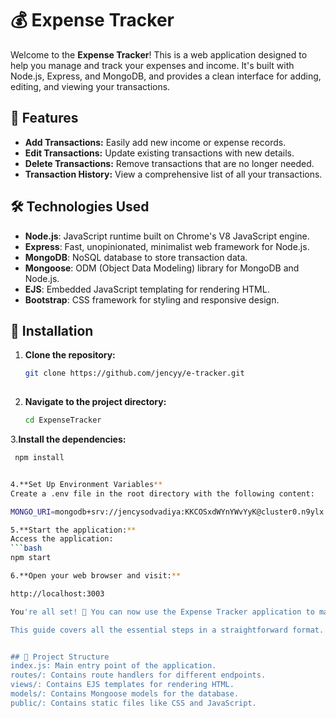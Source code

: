# 💰 Expense Tracker

Welcome to the **Expense Tracker**! This is a web application designed to help you manage and track your expenses and income.
It's built with Node.js, Express, and MongoDB, and provides a clean interface for adding, editing, and viewing your transactions.

## 🚀 Features

- **Add Transactions:** Easily add new income or expense records.
- **Edit Transactions:** Update existing transactions with new details.
- **Delete Transactions:** Remove transactions that are no longer needed.
- **Transaction History:** View a comprehensive list of all your transactions.

## 🛠️ Technologies Used

- **Node.js**: JavaScript runtime built on Chrome's V8 JavaScript engine.
- **Express**: Fast, unopinionated, minimalist web framework for Node.js.
- **MongoDB**: NoSQL database to store transaction data.
- **Mongoose**: ODM (Object Data Modeling) library for MongoDB and Node.js.
- **EJS**: Embedded JavaScript templating for rendering HTML.
- **Bootstrap**: CSS framework for styling and responsive design.

## 🧩 Installation

1. **Clone the repository:**

   ```bash
   git clone https://github.com/jencyy/e-tracker.git
  
2. **Navigate to the project directory:**
   ```bash
   cd ExpenseTracker
   
3.**Install the dependencies:**
  ```bash
   npm install
  

4.**Set Up Environment Variables**
Create a .env file in the root directory with the following content:

MONGO_URI=mongodb+srv://jencysodvadiya:KKCOSxdWYnYWvYyK@cluster0.n9ylx.mongodb.net/

5.**Start the application:**
Access the application:
```bash
  npm start

6.**Open your web browser and visit:**

http://localhost:3003

You're all set! 🎉 You can now use the Expense Tracker application to manage your finances.

This guide covers all the essential steps in a straightforward format. Make sure to update the MongoDB connection string in the `.env` file with your own credentials.


## 📂 Project Structure
index.js: Main entry point of the application.
routes/: Contains route handlers for different endpoints.
views/: Contains EJS templates for rendering HTML.
models/: Contains Mongoose models for the database.
public/: Contains static files like CSS and JavaScript.
